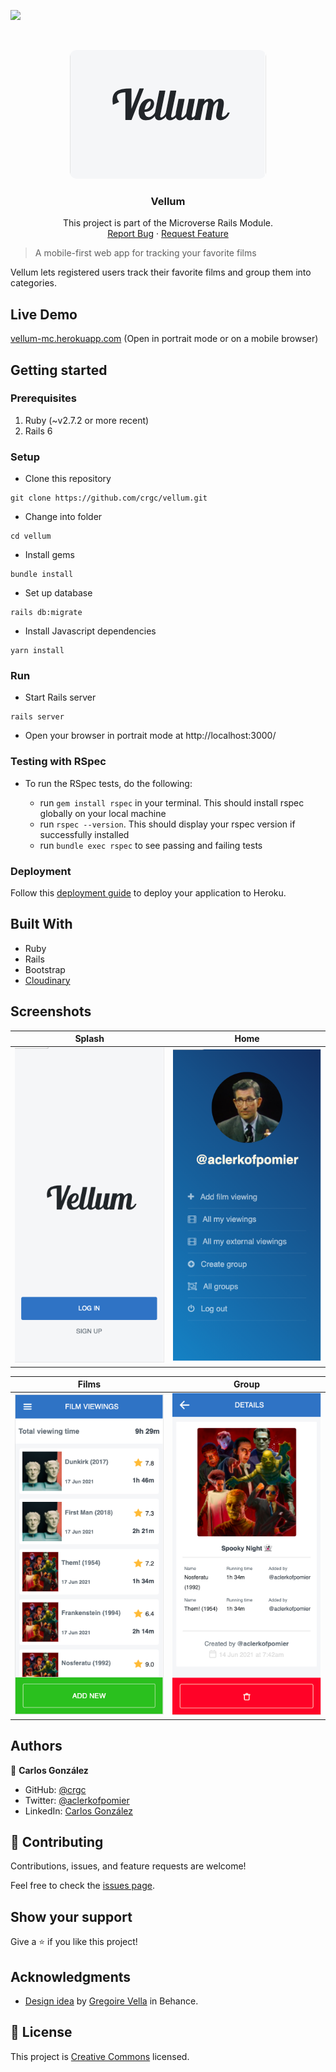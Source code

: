 ![](https://img.shields.io/badge/Microverse-blueviolet)

<br />
<p align="center">
  <a href="https://github.com/crgc/vellum">
    <img src="public/readme/app-logo.png" alt="Vellum" style="border-radius: 10px;">
  </a>

  <h3 align="center">Vellum</h3>

  <p align="center">
    This project is part of the Microverse Rails Module.
    <br />
    <a href="https://github.com/crgc/vellum/issues">Report Bug</a>
    ·
    <a href="https://github.com/crgc/vellum/issues">Request Feature</a>
  </p>
</p>

> A mobile-first web app for tracking your favorite films

Vellum lets registered users track their favorite films and group them into categories.

## Live Demo

[vellum-mc.herokuapp.com](https://vellum-mc.herokuapp.com/) (Open in portrait mode or on a mobile browser)

## Getting started

### Prerequisites

1. Ruby (~v2.7.2 or more recent)
2. Rails 6

### Setup

* Clone this repository
```
git clone https://github.com/crgc/vellum.git
```
* Change into folder
```
cd vellum
```
* Install gems
```
bundle install
```
* Set up database
```
rails db:migrate
```
* Install Javascript dependencies
```
yarn install
```

### Run

* Start Rails server
```
rails server
```
* Open your browser in portrait mode at http://localhost:3000/

### Testing with RSpec

* To run the RSpec tests, do the following:

  - run `gem install rspec` in your terminal. This should install rspec globally on your local machine
  - run `rspec --version`. This should display your rspec version if successfully installed
  - run `bundle exec rspec` to see passing and failing tests

### Deployment

Follow this [deployment guide](https://devcenter.heroku.com/articles/getting-started-with-rails6#deploy-your-application-to-heroku) to deploy your application to Heroku.

## Built With

- Ruby
- Rails
- Bootstrap
- [Cloudinary](https://cloudinary.com/)

## Screenshots

  Splash             |  Home
  :-------------------------:|:-------------------------:
  ![](public/readme/splash.png)  |  ![](public/readme/home.png)

  Films             |  Group
  :-------------------------:|:-------------------------:
  ![](public/readme/film-viewings.png)  |  ![](public/readme/group-detail.png)

## Authors

👤  **Carlos González**
- GitHub: [@crgc](https://github.com/crgc)
- Twitter: [@aclerkofpomier](https://twitter.com/aclerkofpomier)
- LinkedIn: [Carlos González](https://www.linkedin.com/in/carlosrmgonzalez/)

## 🤝 Contributing

Contributions, issues, and feature requests are welcome!

Feel free to check the [issues page](https://github.com/crgc/vellum/issues).

## Show your support

Give a ⭐️ if you like this project!

## Acknowledgments

- [Design idea](https://www.behance.net/gallery/19759151/Snapscan-iOs-design-and-branding) by [Gregoire Vella](https://www.behance.net/gregoirevella) in Behance.


## 📝 License

This project is [Creative Commons](https://creativecommons.org/licenses/by-nc/4.0/) licensed.
